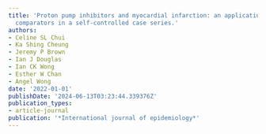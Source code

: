 ```yaml
---
title: 'Proton pump inhibitors and myocardial infarction: an application of active
  comparators in a self-controlled case series.'
authors:
- Celine SL Chui
- Ka Shing Cheung
- Jeremy P Brown
- Ian J Douglas
- Ian CK Wong
- Esther W Chan
- Angel Wong
date: '2022-01-01'
publishDate: '2024-06-13T03:23:44.339376Z'
publication_types:
- article-journal
publication: '*International journal of epidemiology*'
---
```

